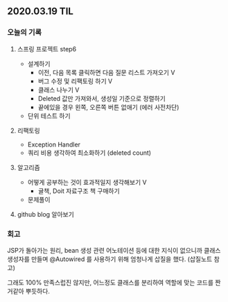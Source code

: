 ## 2020.03.19 TIL

### 오늘의 기록

1. 스프링 프로젝트 step6
   - 설계하기 
     - 이전, 다음 목록 클릭하면 다음 질문 리스트 가져오기 V
     - 버그 수정 및 리팩토링 하기 V
     - 클래스 나누기 V
     - Deleted 값만 가져와서, 생성일 기준으로 정렬하기
     - 끝에있을 경우 왼쪽, 오른쪽 버튼 없애기 (에러 사전차단)
   - 단위 테스트 하기
2. 리팩토링
   - Exception Handler
   - 쿼리 비용 생각하여 최소화하기 (deleted count)
3. 알고리즘

   - 어떻게 공부하는 것이 효과적일지 생각해보기 V
     - 귤책, Doit 자료구조 책 구매하기
   - 문제풀이
4. github blog 알아보기

### 회고

JSP가 돌아가는 원리, bean 생성 관련 어노테이션 등에 대한 지식이 없으니까 클래스 생성자를 만들며 @Autowired 를 사용하기 위해 엄청나게 삽질을 했다. (삽질노트 참고)

그래도 100% 만족스럽진 않지만, 어느정도 클래스를 분리하여 역할에 맞는 코드를 짠거같아 뿌듯하다. 
